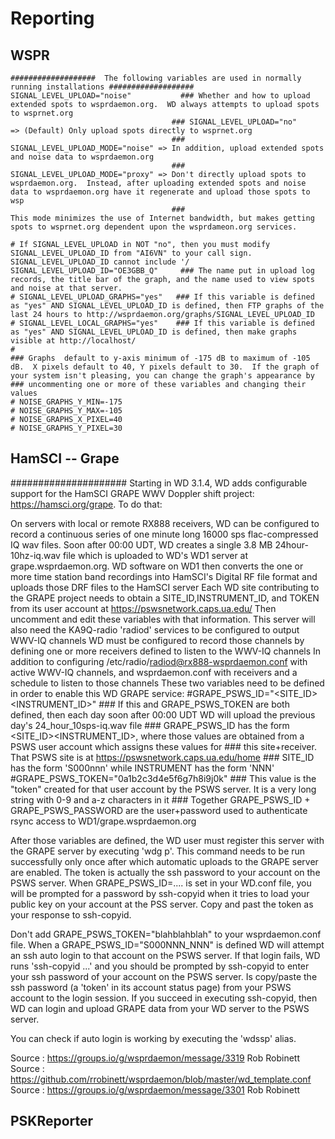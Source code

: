 
# Reporting

## WSPR

```
###################  The following variables are used in normally running installations ###################
SIGNAL_LEVEL_UPLOAD="noise"           ### Whether and how to upload extended spots to wsprdaemon.org.  WD always attempts to upload spots to wsprnet.org
                                    ### SIGNAL_LEVEL_UPLOAD="no"         => (Default) Only upload spots directly to wsprnet.org
                                    ### SIGNAL_LEVEL_UPLOAD_MODE="noise" => In addition, upload extended spots and noise data to wsprdaemon.org
                                    ### SIGNAL_LEVEL_UPLOAD_MODE="proxy" => Don't directly upload spots to wsprdaemon.org.  Instead, after uploading extended spots and noise data to wsprdaemon.org have it regenerate and upload those spots to wsp
                                    ###                                     This mode minimizes the use of Internet bandwidth, but makes getting spots to wsprnet.org dependent upon the wsprdameon.org services.

# If SIGNAL_LEVEL_UPLOAD in NOT "no", then you must modify SIGNAL_LEVEL_UPLOAD_ID from "AI6VN" to your call sign.  SIGNAL_LEVEL_UPLOAD_ID cannot include '/
SIGNAL_LEVEL_UPLOAD_ID="OE3GBB_Q"     ### The name put in upload log records, the title bar of the graph, and the name used to view spots and noise at that server.
# SIGNAL_LEVEL_UPLOAD_GRAPHS="yes"   ### If this variable is defined as "yes" AND SIGNAL_LEVEL_UPLOAD_ID is defined, then FTP graphs of the last 24 hours to http://wsprdaemon.org/graphs/SIGNAL_LEVEL_UPLOAD_ID
# SIGNAL_LEVEL_LOCAL_GRAPHS="yes"    ### If this variable is defined as "yes" AND SIGNAL_LEVEL_UPLOAD_ID is defined, then make graphs visible at http://localhost/
#
### Graphs  default to y-axis minimum of -175 dB to maximum of -105 dB.  X pixels default to 40, Y pixels default to 30.  If the graph of your system isn't pleasing, you can change the graph's appearance by
### uncommenting one or more of these variables and changing their values
# NOISE_GRAPHS_Y_MIN=-175
# NOISE_GRAPHS_Y_MAX=-105
# NOISE_GRAPHS_X_PIXEL=40
# NOISE_GRAPHS_Y_PIXEL=30
```

## HamSCI -- Grape

##################### Starting in WD 3.1.4, WD adds configurable support for the HamSCI GRAPE WWV Doppler shift project: https://hamsci.org/grape. To do that:

On servers with local or remote RX888 receivers, WD can be configured to record a continuous series of one minute long 16000 sps flac-compressed IQ wav files.
Soon after 00:00 UDT, WD creates a single 3.8 MB 24hour-10hz-iq.wav file which is uploaded to WD's WD1 server at grape.wsprdaemon.org.
WD software on WD1 then converts the one or more time station band recordings into HamSCI's Digital RF file format and uploads those DRF files to the HamSCI server
Each WD site contributing to the GRAPE project needs to obtain a SITE_ID,INSTRUMENT_ID, and TOKEN from its user account at https://pswsnetwork.caps.ua.edu/
Then uncomment and edit these variables with that information.
This server will also need the KA9Q-radio 'radiod' services to be configured to output WWV-IQ channels
WD must be configured to record those channels by defining one or more receivers defined to listen to the WWV-IQ channels
In addition to configuring /etc/radio/radiod@rx888-wsprdaemon.conf with active WWV-IQ channels, and wsprdaemon.conf with receivers and a schedule to listen to those channels
These two variables need to be defined in order to enable this WD GRAPE service:
#GRAPE_PSWS_ID="<SITE_ID><INSTRUMENT_ID>" ### If this and GRAPE_PSWS_TOKEN are both defined, then each day soon after 00:00 UDT WD will upload the previous day's 24_hour_10sps-iq.wav file ### GRAPE_PSWS_ID has the form <SITE_ID><INSTRUMENT_ID>, where those values are obtained from a PSWS user account which assigns these values for ### this site+receiver. That PSWS site is at https://pswsnetwork.caps.ua.edu/home ### SITE_ID has the form 'S000nnn' while INSTRUMENT has the form 'NNN' #GRAPE_PSWS_TOKEN="0a1b2c3d4e5f6g7h8i9j0k" ### This value is the "token" created for that user account by the PSWS server. It is a very long string with 0-9 and a-z characters in it ### Together GRAPE_PSWS_ID + GRAPE_PSWS_PASSWORD are the user+password used to authenticate rsync access to WD1/grape.wsprdaemon.org

After those variables are defined, the WD user must register this server with the GRAPE server by executing 'wdg p'. This command needs to be run successfully only once after which automatic uploads to the GRAPE server are enabled.
The token is actually the ssh password to your account on the PSWS server. When GRAPE_PSWS_ID=.... is set in your WD.conf file, you will be prompted for a password by ssh-copyid when it tries to load your public key on your account at the PSS server. Copy and past the token as your response to ssh-copyid.

Don't add GRAPE_PSWS_TOKEN="blahblahblah" to your wsprdaemon.conf file. When a GRAPE_PSWS_ID="S000NNN_NNN" is defined WD will attempt an ssh auto login to that account on the PSWS server. If that login fails, WD runs 'ssh-copyid ...' and you should be prompted by ssh-copyid to enter your ssh password of your account on the PSWS server. Is copy/paste the ssh password (a 'token' in its account status page) from your PSWS account to the login session.
If you succeed in executing ssh-copyid, then WD can login and upload GRAPE data from your WD server to the PSWS server.

You can check if auto login is working by executing the 'wdssp' alias.

Source : https://groups.io/g/wsprdaemon/message/3319 Rob Robinett Source : https://github.com/rrobinett/wsprdaemon/blob/master/wd_template.conf Source : https://groups.io/g/wsprdaemon/message/3301 Rob Robinett

## PSKReporter

